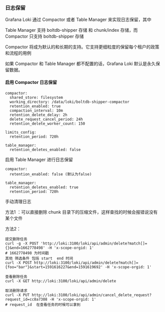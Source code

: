 ### 日志保留

Grafana Loki 通过 Compactor 或者 Table Manager 来实现日志保留，其中

Table Manager 支持  boltdb-shipper 存储 和 chunk/index 存储，而 Compactor 只支持 boltdb-shipper 存储

Compactor 将成为默认的和长期的支持。它支持更细粒度的保留每个租户的政策和流程的用例

如果 Compactor 和 Table Manager 都不配置的话，Grafana Loki 默认是永久保留数据。

#### 启用 Compactor  日志保留

```
compactor:
  shared_store: filesystem
  working_directory: /data/loki/boltdb-shipper-compactor
  retention_enabled: true
  compaction_interval: 10m
  retention_delete_delay: 2h
  delete_request_cancel_period: 24h
  retention_delete_worker_count: 150

limits_config:
  retention_period: 720h

table_manager:
  retention_deletes_enabled: false
```



启用 Table Manager 进行日志保留

```
compactor:
  retention_enabled: false (默认为false)

table_manager:
  retention_deletes_enabled: true
  retention_period: 720h
```

手动清理日志

方法1 ：可以直接删除 chunk 目录下的压缩文件，这样查找的时候会报错说没有某个文件

方法2：

```#
提交删除任务
curl -g -X POST 'http://loki:3100/loki/api/admin/delete?match[]={}&end=1662778498' -H 'x-scope-orgid: 1'
# 1662778498 为时间戳
其他 筛选条件 包括 start  end 时间
curl -X POST http://loki:3100/loki/api/admin/delete?match[]={foo="bar"}&start=1591616227&end=1591619692' -H 'x-scope-orgid: 1'
  
查看删除任务
curl -X GET http://loki:3100/loki/api/admin/delete

取消删除请求
curl -X PUT http://loki:3100/loki/api/admin/cancel_delete_request?request_id=cc8a7308 -H 'x-scope-orgid: 1'
# request_id  在查看任务的时候可以拿到
```

